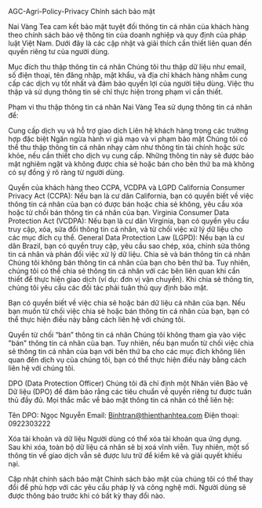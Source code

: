 AGC-Agri-Policy-Privacy
Chính sách bảo mật

 Nai Vàng Tea cam kết bảo mật tuyệt đối thông tin cá nhân của khách hàng theo chính sách bảo vệ thông tin của doanh nghiệp và quy định của pháp luật Việt Nam. Dưới đây là các cập nhật và giải thích cần thiết liên quan đến quyền riêng tư của người dùng.

Mục đích thu thập thông tin cá nhân
Chúng tôi thu thập dữ liệu như email, số điện thoại, tên đăng nhập, mật khẩu, và địa chỉ khách hàng nhằm cung cấp các dịch vụ tốt nhất và đảm bảo quyền lợi của người tiêu dùng. Việc thu thập và sử dụng thông tin sẽ chỉ thực hiện trong phạm vi cần thiết.

Phạm vi thu thập thông tin cá nhân
 Nai Vàng Tea sử dụng thông tin cá nhân để:

Cung cấp dịch vụ và hỗ trợ giao dịch
Liên hệ khách hàng trong các trường hợp đặc biệt
Ngăn ngừa hành vi giả mạo và vi phạm bảo mật
Chúng tôi có thể thu thập thông tin cá nhân nhạy cảm như thông tin tài chính hoặc sức khỏe, nếu cần thiết cho dịch vụ cung cấp. Những thông tin này sẽ được bảo mật nghiêm ngặt và không được chia sẻ hoặc bán cho bên thứ ba mà không có sự đồng ý rõ ràng từ người dùng.

Quyền của khách hàng theo CCPA, VCDPA và LGPD
California Consumer Privacy Act (CCPA): Nếu bạn là cư dân California, bạn có quyền biết về việc thông tin cá nhân của bạn có được bán hoặc chia sẻ không, yêu cầu xóa hoặc từ chối bán thông tin cá nhân của bạn.
Virginia Consumer Data Protection Act (VCDPA): Nếu bạn là cư dân Virginia, bạn có quyền yêu cầu truy cập, xóa, sửa đổi thông tin cá nhân, và từ chối việc xử lý dữ liệu cho các mục đích cụ thể.
General Data Protection Law (LGPD): Nếu bạn là cư dân Brazil, bạn có quyền truy cập, yêu cầu sao chép, xóa, chỉnh sửa thông tin cá nhân và phản đối việc xử lý dữ liệu.
Chia sẻ và bán thông tin cá nhân
Chúng tôi không bán thông tin cá nhân của bạn cho bên thứ ba. Tuy nhiên, chúng tôi có thể chia sẻ thông tin cá nhân với các bên liên quan khi cần thiết để thực hiện giao dịch (ví dụ: đơn vị vận chuyển). Khi chia sẻ thông tin, chúng tôi yêu cầu các đối tác phải tuân thủ quy định bảo mật.

Bạn có quyền biết về việc chia sẻ hoặc bán dữ liệu cá nhân của bạn. Nếu bạn muốn từ chối việc chia sẻ hoặc bán thông tin cá nhân của bạn, bạn có thể thực hiện điều này bằng cách liên hệ với chúng tôi.

Quyền từ chối “bán” thông tin cá nhân
Chúng tôi không tham gia vào việc "bán" thông tin cá nhân của bạn. Tuy nhiên, nếu bạn muốn từ chối việc chia sẻ thông tin cá nhân của bạn với bên thứ ba cho các mục đích không liên quan đến dịch vụ của chúng tôi, bạn có thể thực hiện điều này bằng cách liên hệ với chúng tôi.

DPO (Data Protection Officer)
Chúng tôi đã chỉ định một Nhân viên Bảo vệ Dữ liệu (DPO) để đảm bảo rằng các tiêu chuẩn về quyền riêng tư được tuân thủ đầy đủ. Mọi thắc mắc về bảo mật thông tin cá nhân có thể liên hệ:

Tên DPO: Ngọc Nguyễn
Email: Binhtran@thienthanhtea.com
Điện thoại: 0922303222

Xóa tài khoản và dữ liệu
Người dùng có thể xóa tài khoản qua ứng dụng. Sau khi xóa, toàn bộ dữ liệu cá nhân sẽ bị xoá vĩnh viễn. Tuy nhiên, một số thông tin về giao dịch vẫn sẽ được lưu trữ để kiểm kê và giải quyết khiếu nại.

Cập nhật chính sách bảo mật
Chính sách bảo mật của chúng tôi có thể thay đổi để phù hợp với các yêu cầu pháp lý và công nghệ mới. Người dùng sẽ được thông báo trước khi có bất kỳ thay đổi nào.
